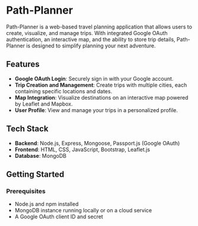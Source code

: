 # Path-Planner

Path-Planner is a web-based travel planning application that allows users to create, visualize, and manage trips. With integrated Google OAuth authentication, an interactive map, and the ability to store trip details, Path-Planner is designed to simplify planning your next adventure.

## Features

- **Google OAuth Login**: Securely sign in with your Google account.
- **Trip Creation and Management**: Create trips with multiple cities, each containing specific locations and dates.
- **Map Integration**: Visualize destinations on an interactive map powered by Leaflet and Mapbox.
- **User Profile**: View and manage your trips in a personalized profile.

## Tech Stack

- **Backend**: Node.js, Express, Mongoose, Passport.js (Google OAuth)
- **Frontend**: HTML, CSS, JavaScript, Bootstrap, Leaflet.js
- **Database**: MongoDB

## Getting Started

### Prerequisites

- Node.js and npm installed
- MongoDB instance running locally or on a cloud service
- A Google OAuth client ID and secret
